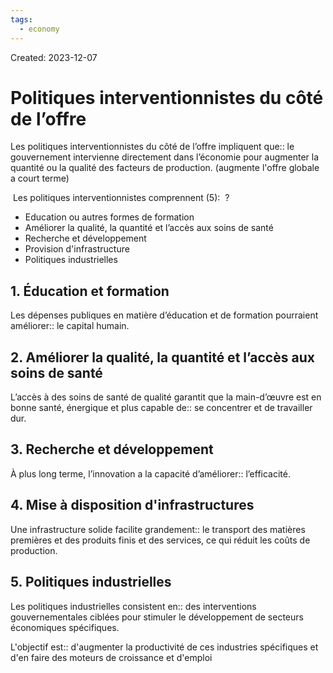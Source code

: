 ```yaml
---
tags:
  - economy
---
```

Created: 2023-12-07

# Politiques interventionnistes du côté de l’offre

Les politiques interventionnistes du côté de l’offre impliquent que:: le gouvernement intervienne directement dans l’économie pour augmenter la quantité ou la qualité des facteurs de production. (augmente l'offre globale a court terme)

 Les politiques interventionnistes comprennent (5):
 ?
- Education ou autres formes de formation
- Améliorer la qualité, la quantité et l’accès aux soins de santé
- Recherche et développement
- Provision d'infrastructure
- Politiques industrielles

## 1. Éducation et formation
Les dépenses publiques en matière d’éducation et de formation pourraient améliorer:: le capital humain.

## 2. Améliorer la qualité, la quantité et l’accès aux soins de santé
L’accès à des soins de santé de qualité garantit que la main-d’œuvre est en bonne santé, énergique et plus capable de:: se concentrer et de travailler dur.

## 3. Recherche et développement
À plus long terme, l’innovation a la capacité d’améliorer:: l’efficacité.

## 4. Mise à disposition d'infrastructures
Une infrastructure solide facilite grandement:: le transport des matières premières et des produits finis et des services, ce qui réduit les coûts de production.

## 5. Politiques industrielles
Les politiques industrielles consistent en:: des interventions gouvernementales ciblées pour stimuler le développement de secteurs économiques spécifiques.

L'objectif est:: d'augmenter la productivité de ces industries spécifiques et d'en faire des moteurs de croissance et d'emploi
